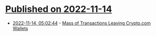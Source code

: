 # [Published on 2022-11-14](index.md)

* [2022-11-14, 05:02:44](https://news.ycombinator.com/item?id=33590343) - [Mass of Transactions Leaving Crypto.com Wallets](https://thechainsaw.com/defi/crypto/mass-of-transactions-leaving-crypto-com-wallets/)
